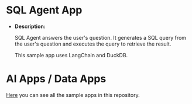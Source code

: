 # **SQL Agent App**
- **Description:**

    SQL Agent answers the user's question. It generates a SQL query from the user's question and executes the query to retrieve the result.

    This sample app uses LangChain and DuckDB.

# AI Apps / Data Apps

[Here](../README.md) you can see all the sample apps in this repository.
